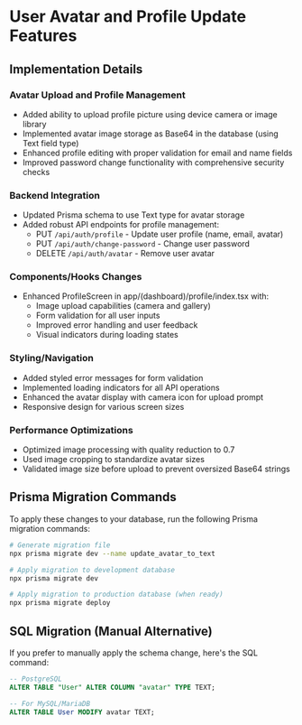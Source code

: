 # User Avatar and Profile Update Features

## Implementation Details

### Avatar Upload and Profile Management
- Added ability to upload profile picture using device camera or image library
- Implemented avatar image storage as Base64 in the database (using Text field type)
- Enhanced profile editing with proper validation for email and name fields
- Improved password change functionality with comprehensive security checks

### Backend Integration
- Updated Prisma schema to use Text type for avatar storage
- Added robust API endpoints for profile management:
  - PUT `/api/auth/profile` - Update user profile (name, email, avatar)
  - PUT `/api/auth/change-password` - Change user password
  - DELETE `/api/auth/avatar` - Remove user avatar

### Components/Hooks Changes
- Enhanced ProfileScreen in app/(dashboard)/profile/index.tsx with:
  - Image upload capabilities (camera and gallery)
  - Form validation for all user inputs
  - Improved error handling and user feedback
  - Visual indicators during loading states

### Styling/Navigation
- Added styled error messages for form validation
- Implemented loading indicators for all API operations
- Enhanced the avatar display with camera icon for upload prompt
- Responsive design for various screen sizes

### Performance Optimizations
- Optimized image processing with quality reduction to 0.7
- Used image cropping to standardize avatar sizes
- Validated image size before upload to prevent oversized Base64 strings

## Prisma Migration Commands

To apply these changes to your database, run the following Prisma migration commands:

```bash
# Generate migration file
npx prisma migrate dev --name update_avatar_to_text

# Apply migration to development database
npx prisma migrate dev

# Apply migration to production database (when ready)
npx prisma migrate deploy
```

## SQL Migration (Manual Alternative)

If you prefer to manually apply the schema change, here's the SQL command:

```sql
-- PostgreSQL
ALTER TABLE "User" ALTER COLUMN "avatar" TYPE TEXT;

-- For MySQL/MariaDB
ALTER TABLE User MODIFY avatar TEXT;
``` 